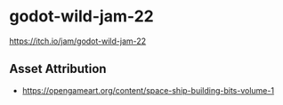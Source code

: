# godot-wild-jam-22
https://itch.io/jam/godot-wild-jam-22


## Asset Attribution

- https://opengameart.org/content/space-ship-building-bits-volume-1